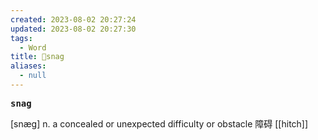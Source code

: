 ```yaml
---
created: 2023-08-02 20:27:24
updated: 2023-08-02 20:27:30
tags:
  - Word
title: 📖snag
aliases:
  - null
---
```


<pre><strong>snag</strong></pre>
[snæg]
n. a concealed or unexpected difficulty or obstacle 障碍
[[hitch]]
